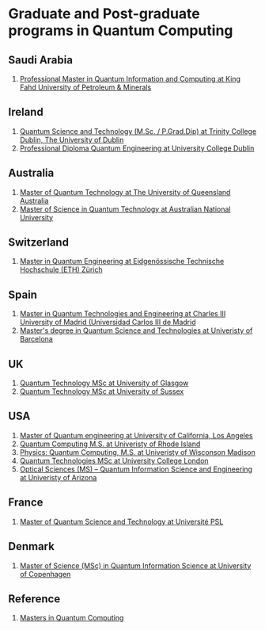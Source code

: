 # Graduate and Post-graduate programs in Quantum Computing

## Saudi Arabia
1. [Professional Master in Quantum Information and Computing at King Fahd University of Petroleum & Minerals](http://www.kfupm.edu.sa/departments/phys/Pages/en/Quantum-Information-and-Computing-(MX).aspx)

## Ireland
1. [Quantum Science and Technology (M.Sc. / P.Grad.Dip) at Trinity College Dublin, The University of Dublin](https://www.tcd.ie/courses/postgraduate/courses/quantum-science-and-technology-msc--pgraddip/)
1. [Professional Diploma Quantum Engineering at  University College Dublin](https://hub.ucd.ie/usis/!W_HU_MENU.P_PUBLISH?p_tag=PROG&MAJR=T382)

## Australia
1. [Master of Quantum Technology at The University of Queensland Australia](https://study.uq.edu.au/study-options/programs/master-quantum-technology-5711)
1. [Master of Science in Quantum Technology at Australian National University](https://programsandcourses.anu.edu.au/program/NSCQT)

## Switzerland
1. [Master in Quantum Engineering at Eidgenössische Technische Hochschule (ETH) Zürich](https://master-qe.ethz.ch/)

## Spain
1. [Master in Quantum Technologies and Engineering at Charles III University of Madrid (Universidad Carlos III de Madrid](https://www.uc3m.es/master/quantum-technologies-engineering#home)
1. [Master's degree in Quantum Science and Technologies at Univeristy of Barcelona](https://www.ub.edu/portal/web/physics/university-master-s-degrees/-/ensenyament/detallEnsenyament/10187820/0)

## UK
1. [Quantum Technology MSc at University of Glasgow](https://www.gla.ac.uk/postgraduate/taught/quantumtechnology/)
1. [Quantum Technology MSc at University of Sussex](https://www.sussex.ac.uk/study/masters/courses/quantum-technology-msc)

## USA
1. [Master of Quantum engineering at University of California, Los Angeles](https://qst.ucla.edu/)
1. [Quantum Computing M.S. at Univeristy of Rhode Island](https://www.uri.edu/programs/program/quantum-computing-m-s/)
1. [Physics: Quantum Computing, M.S. at Univeristy of Wisconson Madison](https://guide.wisc.edu/graduate/physics/physics-ms/physics-quantum-computing-ms/#text)
1. [Quantum Technologies MSc at University College London](https://www.ucl.ac.uk/prospective-students/graduate/taught-degrees/quantum-technologies-msc)
1. [Optical Sciences (MS) – Quantum Information Science and Engineering at Univeristy of Arizona](https://grad.arizona.edu/catalog/programinfo/OPTIMSQISE)


## France
1. [Master of Quantum Science and Technology at Université PSL](https://psl.eu/en/education/master-s-quantum-engineering)

## Denmark
1. [Master of Science (MSc) in Quantum Information Science at University of Copenhagen](https://studies.ku.dk/masters/quantum-information-science/)

## Reference
1. [Masters in Quantum Computing](masters-in-quantum-computing.md)
##
